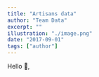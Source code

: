 ```yaml
---
title: "Artisans data"
author: "Team Data"
excerpt: ""
illustration: "./image.png"
date: "2017-09-01"
tags: ["author"]
---
```

Hello 🖖,  
